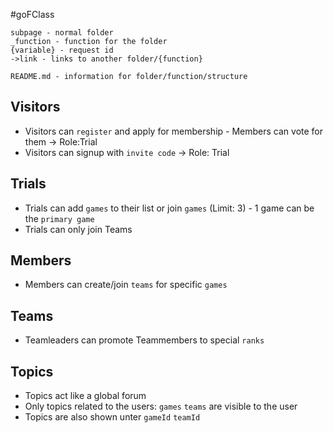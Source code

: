 #goFClass

```
subpage - normal folder
_function - function for the folder
{variable} - request id
->link - links to another folder/{function}

README.md - information for folder/function/structure

```

## Visitors

- Visitors can `register` and apply for membership - Members can vote for them -> Role:Trial
- Visitors can signup with `invite code` -> Role: Trial

## Trials
- Trials can add `games` to their list or join `games` (Limit: 3) - 1 game can be the `primary game`
- Trials can only join Teams

## Members
- Members can create/join `teams` for specific `games`

## Teams
- Teamleaders can promote Teammembers to special `ranks`

## Topics

- Topics act like a global forum
- Only topics related to the users: `games` `teams` are visible to the user
- Topics are also shown unter `gameId` `teamId`

